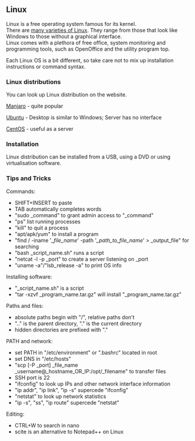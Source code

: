 ## Linux

Linux is a free operating system famous for its kernel.  
There are [many varieties of Linux](https://distrowatch.com/). They range from those that look like Windows
to those without a graphical interface.  
Linux comes with a plethora of free office, system monitoring and programming tools, such as OpenOffice and
the utility program top.  

Each Linux OS is a bit different, so take care not to mix up installation instructions or command syntax.  

### Linux distributions

You can look up Linux distribution on the website.

[Manjaro](https://manjaro.org/) - quite popular

[Ubuntu](https://www.ubuntu.com/) - Desktop is similar to Windows; Server has no interface

[CentOS](https://www.centos.org/) - useful as a server

### Installation

Linux distribution can be installed from a USB, using a DVD or using virtualisation software.

### Tips and Tricks

Commands:
* SHIFT+INSERT to paste
* TAB automatically completes words
* "sudo _command" to grant admin access to "_command"
* "ps" list running processes
* "kill" to quit a process
* "apt/apk/yum" to install a program
* "find / -iname '*_file_name*' -path '*_path_to_file_name*' > _output_file" for searching
* "bash _script_name.sh" runs a script
* "netcat -l -p _port" to create a server listening on _port
* "uname -a"/"lsb_release -a" to print OS info

Installing software:
* "_script_name.sh" is a script
* "tar -xzvf _program_name.tar.gz" will install "_program_name.tar.gz"

Paths and files:
* absolute paths begin with "/", relative paths don't
* ".." is the parent directory, "." is the current directory
* hidden directories are prefixed with "."

PATH and network:
* set PATH in "/etc/environment" or ".bashrc" located in root
* set DNS in "/etc/hosts"
* "scp [-P _port] _file_name _username@_hostname_OR_IP:/opt/_filename" to transfer files
* SSH port is 22
* "ifconfig" to look up IPs and other network interface information
* "ip addr", "ip link", "ip -s" supercede "ifconfig"
* "netstat" to look up network statistics
* "ip -s", "ss", "ip route" supercede "netstat"

Editing:
* CTRL+W to search in nano
* scite is an alternative to Notepad++ on Linux
